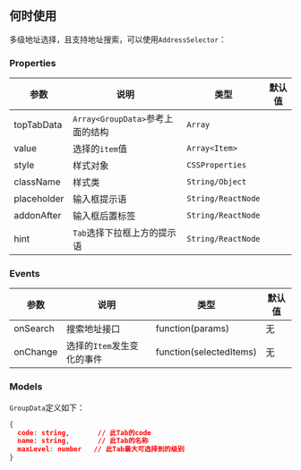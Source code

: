 ## 何时使用

多级地址选择，且支持地址搜索，可以使用`AddressSelector`：

### Properties

| 参数        | 说明                             | 类型               | 默认值 |
| ----------- | -------------------------------- | ------------------ | ------ |
| topTabData  | `Array<GroupData>`参考上面的结构 | `Array`            |        |
| value       | 选择的`item`值                   | `Array<Item>`      |        |
| style       | 样式对象                         | `CSSProperties`    |        |
| className   | 样式类                           | `String/Object`    |        |
| placeholder | 输入框提示语                     | `String/ReactNode` |        |
| addonAfter  | 输入框后置标签                   | `String/ReactNode` |        |
| hint        | `Tab`选择下拉框上方的提示语      | `String/ReactNode` |        |

### Events

| 参数     | 说明                       | 类型                    | 默认值 |
| -------- | -------------------------- | ----------------------- | ------ |
| onSearch | 搜索地址接口               | function(params)        | 无     |
| onChange | 选择的`Item`发生变化的事件 | function(selectedItems) | 无     |


### Models

`GroupData`定义如下：

```json
{
  code: string,       // 此Tab的code
  name: string,       // 此Tab的名称
  maxLevel: number   // 此Tab最大可选择到的级别
}
```

